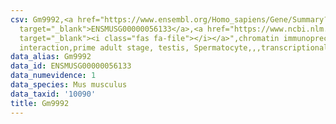 ```yaml
---
csv: Gm9992,<a href="https://www.ensembl.org/Homo_sapiens/Gene/Summary?db=core;g=ENSMUSG00000056133"
  target="_blank">ENSMUSG00000056133</a>,<a href="https://www.ncbi.nlm.nih.gov/pubmed/25450459"
  target="_blank"><i class="fas fa-file"></i></a>",chromatin immunoprecipitation assay,direct
  interaction,prime adult stage, testis, Spermatocyte,,,transcriptional regulation,
data_alias: Gm9992
data_id: ENSMUSG00000056133
data_numevidence: 1
data_species: Mus musculus
data_taxid: '10090'
title: Gm9992
---
```

